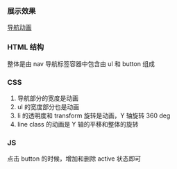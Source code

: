 ### 展示效果

[导航动画](http://project-demo.ihsxu.com/animated-nav/)

### HTML 结构

整体是由 nav 导航标签容器中包含由 ul 和 button 组成

### CSS

1. 导航部分的宽度是动画
2. ul 的宽度部分也是动画
3. li 的透明度和 transform 旋转是动画，Y 轴旋转 360 deg
4. line class 的动画是 Y 轴的平移和整体的旋转

### JS

点击 button 的时候，增加和删除 active 状态即可
